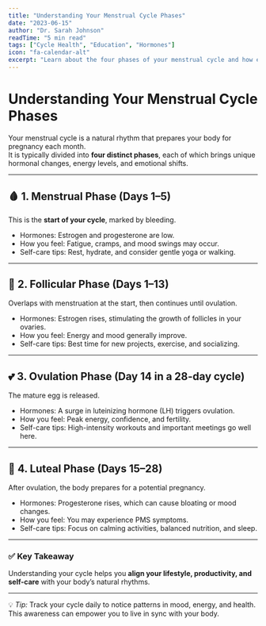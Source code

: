 ```yaml
---
title: "Understanding Your Menstrual Cycle Phases"
date: "2023-06-15"
author: "Dr. Sarah Johnson"
readTime: "5 min read"
tags: ["Cycle Health", "Education", "Hormones"]
icon: "fa-calendar-alt"
excerpt: "Learn about the four phases of your menstrual cycle and how each affects your energy, mood, and productivity."
---
```


# Understanding Your Menstrual Cycle Phases

Your menstrual cycle is a natural rhythm that prepares your body for pregnancy each month.  
It is typically divided into **four distinct phases**, each of which brings unique hormonal changes, energy levels, and emotional shifts.

---

## 🩸 1. Menstrual Phase (Days 1–5)

This is the **start of your cycle**, marked by bleeding.  
- Hormones: Estrogen and progesterone are low.  
- How you feel: Fatigue, cramps, and mood swings may occur.  
- Self-care tips: Rest, hydrate, and consider gentle yoga or walking.  

---

## 🌱 2. Follicular Phase (Days 1–13)

Overlaps with menstruation at the start, then continues until ovulation.  
- Hormones: Estrogen rises, stimulating the growth of follicles in your ovaries.  
- How you feel: Energy and mood generally improve.  
- Self-care tips: Best time for new projects, exercise, and socializing.  

---

## 💕 3. Ovulation Phase (Day 14 in a 28-day cycle)

The mature egg is released.  
- Hormones: A surge in luteinizing hormone (LH) triggers ovulation.  
- How you feel: Peak energy, confidence, and fertility.  
- Self-care tips: High-intensity workouts and important meetings go well here.  

---

## 🌙 4. Luteal Phase (Days 15–28)

After ovulation, the body prepares for a potential pregnancy.  
- Hormones: Progesterone rises, which can cause bloating or mood changes.  
- How you feel: You may experience PMS symptoms.  
- Self-care tips: Focus on calming activities, balanced nutrition, and sleep.  

---

### ✅ Key Takeaway

Understanding your cycle helps you **align your lifestyle, productivity, and self-care** with your body’s natural rhythms.

---

💡 *Tip:* Track your cycle daily to notice patterns in mood, energy, and health. This awareness can empower you to live in sync with your body.
